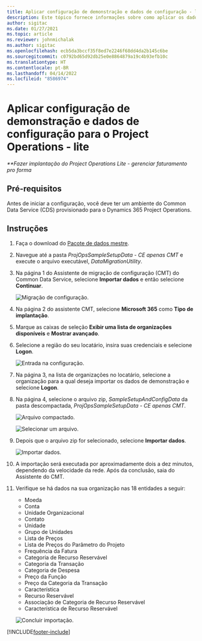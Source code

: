 ```yaml
---
title: Aplicar configuração de demonstração e dados de configuração - lite
description: Este tópico fornece informações sobre como aplicar os dados de configuração e instalação de demonstração para Project Operations.
author: sigitac
ms.date: 01/27/2021
ms.topic: article
ms.reviewer: johnmichalak
ms.author: sigitac
ms.openlocfilehash: ecb5da3bccf35f8ed7e2246f68dd4da2b145c6be
ms.sourcegitcommit: c0792bd65d92db25e0e8864879a19c4b93efb10c
ms.translationtype: HT
ms.contentlocale: pt-BR
ms.lasthandoff: 04/14/2022
ms.locfileid: "8586974"
---
```

# <a name="apply-demo-setup-and-configuration-data-for-project-operations---lite"></a>Aplicar configuração de demonstração e dados de configuração para o Project Operations - lite 

_**Fazer implantação do Project Operations Lite - gerenciar faturamento pro forma_



## <a name="prerequisites"></a>Pré-requisitos

Antes de iniciar a configuração, você deve ter um ambiente do Common Data Service (CDS) provisionado para o Dynamics 365 Project Operations.


## <a name="instructions"></a>Instruções

1. Faça o download do [Pacote de dados mestre](https://download.microsoft.com/download/3/4/1/341bf279-a64f-4baa-af31-ce624859b518/ProjOpsSampleSetupData-%20CE%20only.zip). 
2. Navegue até a pasta *ProjOpsSampleSetupData - CE apenas CMT* e execute o arquivo executável, *DataMigrationUtility*.
3. Na página 1 do Assistente de migração de configuração (CMT) do Common Data Service, selecione **Importar dados** e então selecione **Continuar**.

    ![Migração de configuração.](./media/1ConfigurationMigration.png)

4. Na página 2 do assistente CMT, selecione **Microsoft 365** como **Tipo de implantação**.
5. Marque as caixas de seleção **Exibir uma lista de organizações disponíveis** e **Mostrar avançado**.
6. Selecione a região do seu locatário, insira suas credenciais e selecione **Logon**.

   ![Entrada na configuração.](./media/2ConfigurationSignin.png)

7. Na página 3, na lista de organizações no locatário, selecione a organização para a qual deseja importar os dados de demonstração e selecione **Logon**.
8. Na página 4, selecione o arquivo zip, *SampleSetupAndConfigData* da pasta descompactada, *ProjOpsSampleSetupData - CE apenas CMT*.

   ![Arquivo compactado.](./media/3ZipFile.png)

   ![Selecionar um arquivo.](./media/4SelectAFile.png)

9. Depois que o arquivo zip for selecionado, selecione **Importar dados**.

   ![Importar dados.](./media/5ImportData.png)

10. A importação será executada por aproximadamente dois a dez minutos, dependendo da velocidade da rede. Após da conclusão, saia do Assistente do CMT. 
11. Verifique se há dados na sua organização nas 18 entidades a seguir:

    -   Moeda
    -   Conta
    -   Unidade Organizacional
    -   Contato
    -   Unidade
    -   Grupo de Unidades
    -   Lista de Preços
    -   Lista de Preços do Parâmetro do Projeto 
    -   Frequência da Fatura
    -   Categoria de Recurso Reservável
    -   Categoria da Transação
    -   Categoria de Despesa
    -   Preço da Função
    -   Preço da Categoria da Transação
    -   Característica
    -   Recurso Reservável
    -   Associação de Categoria de Recurso Reservável
    -   Característica de Recurso Reservável

    ![Concluir importação.](./media/6CompleteImport.png)


[!INCLUDE[footer-include](../includes/footer-banner.md)]
